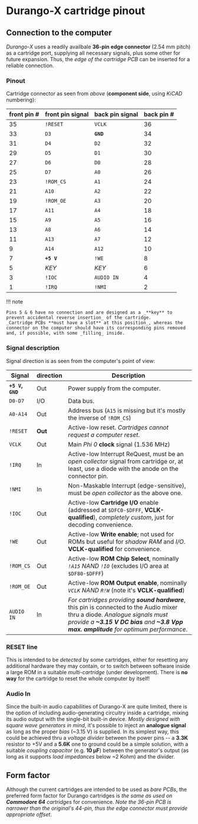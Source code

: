 # Durango-X cartridge pinout

## Connection to the computer

_Durango-X_ uses a readily availbale **36-pin edge connector** (2.54 mm pitch) as a cartridge port, supplying all necessary signals,
plus some other for future expansion. Thus, the _edge of the cartridge PCB_ can be inserted for a reliable connection.

### Pinout

Cartridge connector as seen from _above_ (**component side**, using _KiCAD_ numbering):

| front pin #	| front pin signal	| back pin signal	| back pin #	|
|---------------|-------------------|-------------------|---------------|
| 35			| `!RESET`			| `VCLK`			| 36			|
| 33			| `D3`				| **`GND`**			| 34			|
| 31			| `D4`				| `D2`				| 32			|
| 29			| `D5`				| `D1`				| 30			|
| 27			| `D6`				| `D0`				| 28			|
| 25			| `D7`				| `A0`				| 26			|
| 23			| `!ROM_CS`			| `A1`				| 24			|
| 21			| `A10`				| `A2`				| 22			|
| 19			| `!ROM_OE`			| `A3`				| 20			|
| 17			| `A11`				| `A4`				| 18			|
| 15			| `A9`				| `A5`				| 16			|
| 13			| `A8`				| `A6`				| 14			|
| 11			| `A13`				| `A7`				| 12			|
| 9				| `A14`				| `A12`				| 10			|
| 7				| **`+5 V`**		| `!WE`				| 8				|
| 5				| _KEY_				| _KEY_				| 6				|
| 3				| `!IOC`			| `AUDIO IN`		| 4				|
| 1				| `!IRQ`			| `!NMI`			| 2				|

!!! note

	Pins 5 & 6 have no connection and are designed as a _**key** to prevent accidental reverse insertion_ of the cartridge.
	_Cartridge PCBs **must have a slot** at this position_, whereas the connector on the computer should have its corresponding pins removed
	and, if possible, with some _filling_ inside.

### Signal description

Signal direction is as seen from the computer's point of view:

| Signal | direction | Description |
| ------ | --------- | ----------- |
| **`+5 V`, `GND`** | Out | Power supply from the computer. |
| `D0-D7` | I/O | Data bus. |
| `A0-A14` | Out | Address bus (`A15` is missing but it's mostly the inverse of `!ROM_CS`) |
| `!RESET` | **Out** | Active-low reset. _Cartridges cannot request a computer reset_. |
| `VCLK` | Out | Main _Phi 0_ **clock** signal (1.536 MHz) |
| `!IRQ` | In | Active-low Interrupt ReQuest, must be an _open collector_ signal from cartridge or, at least, use a diode with the anode on the connector pin. |
| `!NMI` | In | Non-Maskable Interrupt (edge-sensitive), must be _open collector_ as the above one. |
| `!IOC` | Out | Active-low **Cartridge I/O** enable (addressed at `$DFC0-$DFFF`, **VCLK-qualified**), _completely custom_, just for decoding convenience. |
| `!WE` | Out | Active-low **Write enable**; not used for ROMs but useful for _shadow RAM_ and _I/O_. **VCLK-qualified** for convenience. |
| `!ROM_CS` | Out | Active-low **ROM Chip Select**, nominally _`!A15` NAND `!IO`_ (excludes I/O area at `$DF80-$DFFF`) |
| `!ROM_OE` | Out | Active-low **ROM Output enable**, nominally _`VCLK` NAND `R!W`_ (note it's **VCLK-qualified**) |
| `AUDIO IN` | In | _For cartridges providing **sound hardware**_, this pin is connected to the Audio mixer thru a diode. _Analogue signals must provide a **~3.15 V DC bias** and **~3.8 Vpp max. amplitude** for optimum performance_. |

### RESET line

This is intended to be _detected_ by some cartridges, either for resetting any additional hardware they may contain, or to switch between software
inside a large ROM in a suitable _multi-cartridge_ (under development). There is **no way** for the cartridge to reset the whole computer by itself!

### Audio In

Since the built-in audio capabilities of Durango-X are quite limited, there is the option of including audio-generating circuitry inside a cartridge,
mixing its audio output with the single-bit built-in device. _Mostly designed with square wave generators in mind_, it's possible to inject an
**analogue signal** as long as the proper _bias_ (~3.15 V) is supplied. In its simplest way, this could be achieved thru a _voltage divider_
between the power pins -- a **3.3K** resistor to +5V and a **5.6K** one to ground could be a simple solution, with a suitable _coupling capacitor_ (e.g. **10 µF**) between the generator's output (as long as it supports _load impedances_ below ~2 Kohm) and the divider.

## Form factor

Although the current cartridges are intended to be used as _bare PCBs_, the preferred form factor for Durango cartridges is
_the same as used on **Commodore 64** cartridges_ for convenience. _Note the 36-pin PCB is narrower than the original's 44-pin,
thus the edge connector must provide appropriate offset_.


